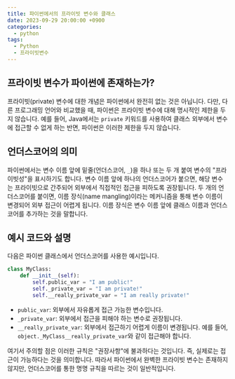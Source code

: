 ```yaml
---
title: 파이썬에서의 프라이빗 변수와 클래스
date: 2023-09-29 20:00:00 +0900
categories:
  - python
tags:
  - Python
  - 프라이빗변수
---
```

## 프라이빗 변수가 파이썬에 존재하는가?

프라이빗(private) 변수에 대한 개념은 파이썬에서 완전히 없는 것은 아닙니다. 다만, 다른 프로그래밍 언어와 비교했을 때, 파이썬은 프라이빗 변수에 대해 명시적인 제한을 두지 않습니다. 예를 들어, Java에서는 `private` 키워드를 사용하여 클래스 외부에서 변수에 접근할 수 없게 하는 반면, 파이썬은 이러한 제한을 두지 않습니다.

## 언더스코어의 의미

파이썬에서는 변수 이름 앞에 밑줄(언더스코어, `_`)을 하나 또는 두 개 붙여 변수의 "프라이빗성"을 표시하기도 합니다. 변수 이름 앞에 하나의 언더스코어가 붙으면, 해당 변수는 프라이빗으로 간주되어 외부에서 직접적인 접근을 피하도록 권장됩니다. 두 개의 언더스코어를 붙이면, 이름 장식(name mangling)이라는 메커니즘을 통해 변수 이름이 변경되어 외부 접근이 어렵게 됩니다. 이름 장식은 변수 이름 앞에 클래스 이름과 언더스코어를 추가하는 것을 말합니다.

## 예시 코드와 설명

다음은 파이썬 클래스에서 언더스코어를 사용한 예시입니다.

```python
class MyClass:
    def __init__(self):
        self.public_var = "I am public!"
        self._private_var = "I am private!"
        self.__really_private_var = "I am really private!"
```

- `public_var`: 외부에서 자유롭게 접근 가능한 변수입니다.
- `_private_var`: 외부에서 접근을 피해야 하는 변수로 권장됩니다.
- `__really_private_var`: 외부에서 접근하기 어렵게 이름이 변경됩니다. 예를 들어, `object._MyClass__really_private_var`와 같이 접근해야 합니다.

여기서 주의할 점은 이러한 규칙은 "권장사항"에 불과하다는 것입니다. 즉, 실제로는 접근이 가능하다는 것을 의미합니다. 따라서 파이썬에서 완벽한 프라이빗 변수는 존재하지 않지만, 언더스코어를 통한 명명 규칙을 따르는 것이 일반적입니다.